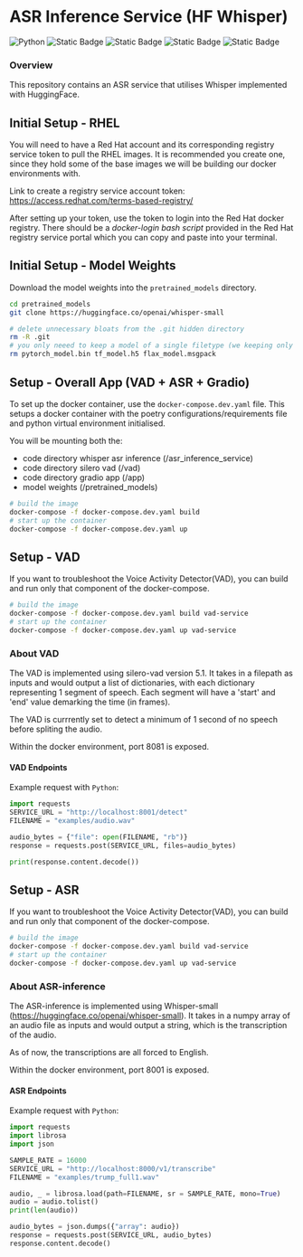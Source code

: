 # ASR Inference Service (HF Whisper)

![Python](https://img.shields.io/badge/python-3.11-blue.svg)
![Static Badge](https://img.shields.io/badge/package_version-0.1.0-blue)
![Static Badge](https://img.shields.io/badge/torch_version-2.3.1-green)
![Static Badge](https://img.shields.io/badge/transformers_version-4.42.3-green)
![Static Badge](https://img.shields.io/badge/model-openai/whisper--small-green)

### Overview

This repository contains an ASR service that utilises Whisper implemented with HuggingFace.

## Initial Setup - RHEL

You will need to have a Red Hat account and its corresponding registry service token to pull the RHEL images. It is recommended you create one, since they hold some of the base images we will be building our docker environments with.

Link to create a registry service account token: https://access.redhat.com/terms-based-registry/

After setting up your token, use the token to login into the Red Hat docker registry. There should be a _docker-login bash script_ provided in the Red Hat registry service portal which you can copy and paste into your terminal.

## Initial Setup - Model Weights

Download the model weights into the `pretrained_models` directory.

```bash
cd pretrained_models
git clone https://huggingface.co/openai/whisper-small

# delete unnecessary bloats from the .git hidden directory
rm -R .git
# you only neeed to keep a model of a single filetype (we keeping only the safetensors)
rm pytorch_model.bin tf_model.h5 flax_model.msgpack
```

## Setup - Overall App (VAD + ASR + Gradio)

To set up the docker container, use the `docker-compose.dev.yaml` file. This setups a docker container with the poetry configurations/requirements file and python virtual environment initialised.

You will be mounting both the:

- code directory whisper asr inference (/asr_inference_service)
- code directory silero vad (/vad)
- code directory gradio app (/app)
- model weights (/pretrained_models)

```bash
# build the image
docker-compose -f docker-compose.dev.yaml build
# start up the container
docker-compose -f docker-compose.dev.yaml up
```

## Setup - VAD

If you want to troubleshoot the Voice Activity Detector(VAD), you can build and run only that component of the docker-compose.

```bash
# build the image
docker-compose -f docker-compose.dev.yaml build vad-service
# start up the container
docker-compose -f docker-compose.dev.yaml up vad-service
```

### About VAD

The VAD is implemented using silero-vad version 5.1. It takes in a filepath as inputs and would output a list of dictionaries, with each dictionary representing 1 segment of speech. Each segment will have a 'start' and 'end' value demarking the time (in frames).

The VAD is currrently set to detect a minimum of 1 second of no speech before spliting the audio.

Within the docker environment, port 8081 is exposed.

#### VAD Endpoints

Example request with `Python`:

```python
import requests
SERVICE_URL = "http://localhost:8001/detect"
FILENAME = "examples/audio.wav"

audio_bytes = {"file": open(FILENAME, "rb")}
response = requests.post(SERVICE_URL, files=audio_bytes)

print(response.content.decode())
```

## Setup - ASR

If you want to troubleshoot the Voice Activity Detector(VAD), you can build and run only that component of the docker-compose.

```bash
# build the image
docker-compose -f docker-compose.dev.yaml build vad-service
# start up the container
docker-compose -f docker-compose.dev.yaml up vad-service
```

### About ASR-inference

The ASR-inference is implemented using Whisper-small (https://huggingface.co/openai/whisper-small). It takes in a numpy array of an audio file as inputs and would output a string, which is the transcription of the audio.

As of now, the transcriptions are all forced to English.

Within the docker environment, port 8001 is exposed.

#### ASR Endpoints

Example request with `Python`:

```python
import requests
import librosa
import json

SAMPLE_RATE = 16000
SERVICE_URL = "http://localhost:8000/v1/transcribe"
FILENAME = "examples/trump_full1.wav"

audio, _ = librosa.load(path=FILENAME, sr = SAMPLE_RATE, mono=True)
audio = audio.tolist()
print(len(audio))

audio_bytes = json.dumps({"array": audio})
response = requests.post(SERVICE_URL, audio_bytes)
response.content.decode()
```

